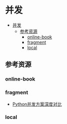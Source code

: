 # 并发

<!--ts-->
* [并发](#并发)
   * [参考资源](#参考资源)
      * [online-book](#online-book)
      * [fragment](#fragment)
      * [local](#local)

<!-- Created by https://github.com/ekalinin/github-markdown-toc -->
<!-- Added by: runner, at: Wed Jul 20 07:34:31 UTC 2022 -->

<!--te-->

## 参考资源

### online-book

### fragment

- [Python并发方案深度对比](https://web.archive.org/web/20220720030659/https://mp.weixin.qq.com/s/AhxqHpbzV4J9sySSSXk_hg)

### local